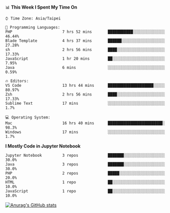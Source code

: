 <!--### Hi there 👋-->

<!--
**treevel/treevel** is a ✨ _special_ ✨ repository because its `README.md` (this file) appears on your GitHub profile.

Here are some ideas to get you started:

- 🔭 I’m currently working on ...
- 🌱 I’m currently learning ...
- 👯 I’m looking to collaborate on ...
- 🤔 I’m looking for help with ...
- 💬 Ask me about ...
- 📫 How to reach me: ...
- 😄 Pronouns: ...
- ⚡ Fun fact: ...
-->

<!--START_SECTION:waka-->
📊 **This Week I Spent My Time On** 

```text
⌚︎ Time Zone: Asia/Taipei

💬 Programming Languages: 
PHP                      7 hrs 52 mins       ███████████░░░░░░░░░░░░░░   46.44% 
Blade Template           4 hrs 37 mins       ██████░░░░░░░░░░░░░░░░░░░   27.28% 
sh                       2 hrs 56 mins       ████░░░░░░░░░░░░░░░░░░░░░   17.33% 
JavaScript               1 hr 20 mins        ██░░░░░░░░░░░░░░░░░░░░░░░   7.95% 
Java                     6 mins              ░░░░░░░░░░░░░░░░░░░░░░░░░   0.59%

🔥 Editors: 
VS Code                  13 hrs 44 mins      ████████████████████░░░░░   80.97% 
Zsh                      2 hrs 56 mins       ████░░░░░░░░░░░░░░░░░░░░░   17.33% 
Sublime Text             17 mins             ░░░░░░░░░░░░░░░░░░░░░░░░░   1.7%

💻 Operating System: 
Mac                      16 hrs 40 mins      ████████████████████████░   98.3% 
Windows                  17 mins             ░░░░░░░░░░░░░░░░░░░░░░░░░   1.7%

```

**I Mostly Code in Jupyter Notebook** 

```text
Jupyter Notebook         3 repos             ███████░░░░░░░░░░░░░░░░░░   30.0% 
Java                     3 repos             ███████░░░░░░░░░░░░░░░░░░   30.0% 
PHP                      2 repos             █████░░░░░░░░░░░░░░░░░░░░   20.0% 
HTML                     1 repo              ██░░░░░░░░░░░░░░░░░░░░░░░   10.0% 
JavaScript               1 repo              ██░░░░░░░░░░░░░░░░░░░░░░░   10.0%

```



<!--END_SECTION:waka-->

<!-- GitHub Stats Card-->
[![Anurag's GitHub stats](https://github-readme-stats.vercel.app/api?username=treevel&show_icons=true&theme=monokai&count_private=true)](https://github.com/anuraghazra/github-readme-stats)
